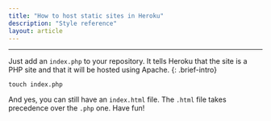 ```yaml
---
title: "How to host static sites in Heroku"
description: "Style reference"
layout: article
---
```


* * * *

Just add an `index.php` to your repository.
It tells Heroku that the site is a PHP site and that it will be hosted using 
Apache.
{: .brief-intro}

    touch index.php

And yes, you can still have an `index.html` file. The `.html` file takes 
precedence over the `.php` one. Have fun!
